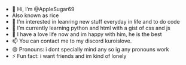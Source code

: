 - 👋 Hi, I’m @AppleSugar69
- Also known as rice
- 👀 I’m interested in leanring new stuff everyday in life and to do code
- 🌱 I’m currently learning python and html with a gist of css and js
- 💞️ I have a love life now and im happy with him, he is the best
- 📫 You can contact me to my discord kuroislove.
- 😄 Pronouns: i dont specially mind any so ig any pronouns work
- ⚡ Fun fact: i want friends and im kind of lonely 

<!---
AppleSugar69/AppleSugar69 is a ✨ special ✨ repository because its `README.md` (this file) appears on your GitHub profile.
You can click the Preview link to take a look at your changes.
--->
